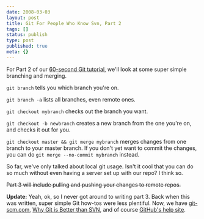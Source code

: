 ```yaml
---
date: 2008-03-03
layout: post
title: Git For People Who Know Svn, Part 2
tags: []
status: publish
type: post
published: true
meta: {}
---
```


For Part 2 of our [60-second Git tutorial](/2008/03/02/git-for-people-who-know-svn/), we'll look at some super simple branching and merging.

`git branch` tells you which branch you're on.

`git branch -a` lists all branches, even remote ones.

`git checkout mybranch` checks out the branch you want.

`git checkout -b newbranch` creates a new branch from the one you're on, and checks it out for you.

`git checkout master && git merge mybranch` merges changes from one branch to your master branch. If you don't yet want to commit the changes, you can do `git merge --no-commit mybranch` instead.

So far, we've only talked about local git usage. Isn't it cool that you can do so much without even having a server set up with our repo? I think so.

<strike>Part 3 will include pulling and pushing your changes to remote repos.</strike>

**Update:** Yeah, ok, so I never got around to writing part 3. Back when this was written, super simple Git how-tos were less plentiful. Now, we have [git-scm.com](http://git-scm.com/), [Why Git is Better than SVN](http://thkoch2001.github.io/whygitisbetter/#svn), and of course [GitHub's help site](https://help.github.com/).
